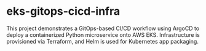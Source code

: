 # eks-gitops-cicd-infra

This project demonstrates a GitOps-based CI/CD workflow using ArgoCD to deploy a containerized Python microservice onto AWS EKS. Infrastructure is provisioned via Terraform, and Helm is used for Kubernetes app packaging.
